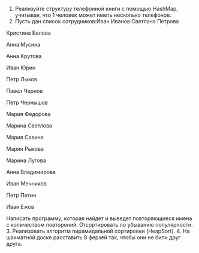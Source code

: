 1. Реализуйте структуру телефонной книги с помощью HashMap, учитывая, что 1 человек может иметь несколько телефонов.
2. Пусть дан список сотрудников:Иван Иванов
Светлана Петрова

Кристина Белова

Анна Мусина

Анна Крутова

Иван Юрин

Петр Лыков

Павел Чернов

Петр Чернышов

Мария Федорова

Марина Светлова

Мария Савина

Мария Рыкова

Марина Лугова

Анна Владимирова

Иван Мечников

Петр Петин

Иван Ежов

Написать программу, которая найдет и выведет повторяющиеся имена с количеством повторений. Отсортировать по убыванию популярности.
3. Реализовать алгоритм пирамидальной сортировки (HeapSort).
4. На шахматной доске расставить 8 ферзей так, чтобы они не били друг друга.